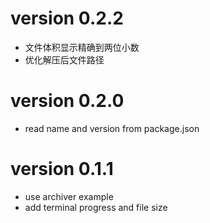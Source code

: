 # version 0.2.2
* 文件体积显示精确到两位小数
* 优化解压后文件路径

# version 0.2.0
* read name and version from package.json

# version 0.1.1
* use archiver example
* add terminal progress and file size